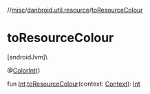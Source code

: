 //[misc](../../index.md)/[danbroid.util.resource](index.md)/[toResourceColour](to-resource-colour.md)

# toResourceColour

[androidJvm]\

@[ColorInt](https://developer.android.com/reference/kotlin/androidx/annotation/ColorInt.html)()

fun [Int](https://kotlinlang.org/api/latest/jvm/stdlib/kotlin/-int/index.html).[toResourceColour](to-resource-colour.md)(context: [Context](https://developer.android.com/reference/kotlin/android/content/Context.html)): [Int](https://kotlinlang.org/api/latest/jvm/stdlib/kotlin/-int/index.html)
